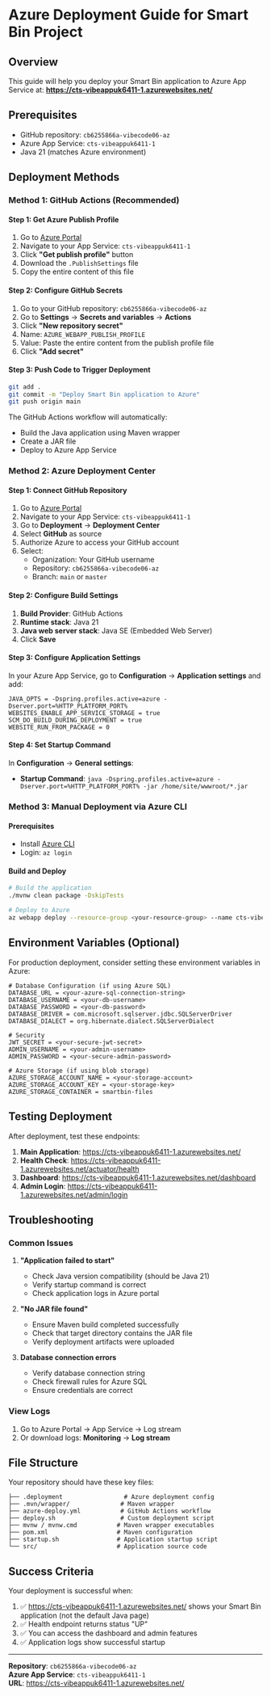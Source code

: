 # Azure Deployment Guide for Smart Bin Project

## Overview
This guide will help you deploy your Smart Bin application to Azure App Service at:
**https://cts-vibeappuk6411-1.azurewebsites.net/**

## Prerequisites
- GitHub repository: `cb6255866a-vibecode06-az`
- Azure App Service: `cts-vibeappuk6411-1`
- Java 21 (matches Azure environment)

## Deployment Methods

### Method 1: GitHub Actions (Recommended)

#### Step 1: Get Azure Publish Profile
1. Go to [Azure Portal](https://portal.azure.com)
2. Navigate to your App Service: `cts-vibeappuk6411-1`
3. Click **"Get publish profile"** button
4. Download the `.PublishSettings` file
5. Copy the entire content of this file

#### Step 2: Configure GitHub Secrets
1. Go to your GitHub repository: `cb6255866a-vibecode06-az`
2. Go to **Settings** → **Secrets and variables** → **Actions**
3. Click **"New repository secret"**
4. Name: `AZURE_WEBAPP_PUBLISH_PROFILE`
5. Value: Paste the entire content from the publish profile file
6. Click **"Add secret"**

#### Step 3: Push Code to Trigger Deployment
```bash
git add .
git commit -m "Deploy Smart Bin application to Azure"
git push origin main
```

The GitHub Actions workflow will automatically:
- Build the Java application using Maven wrapper
- Create a JAR file
- Deploy to Azure App Service

### Method 2: Azure Deployment Center

#### Step 1: Connect GitHub Repository
1. Go to [Azure Portal](https://portal.azure.com)
2. Navigate to your App Service: `cts-vibeappuk6411-1`
3. Go to **Deployment** → **Deployment Center**
4. Select **GitHub** as source
5. Authorize Azure to access your GitHub account
6. Select:
   - Organization: Your GitHub username
   - Repository: `cb6255866a-vibecode06-az`
   - Branch: `main` or `master`

#### Step 2: Configure Build Settings
1. **Build Provider**: GitHub Actions
2. **Runtime stack**: Java 21
3. **Java web server stack**: Java SE (Embedded Web Server)
4. Click **Save**

#### Step 3: Configure Application Settings
In your Azure App Service, go to **Configuration** → **Application settings** and add:

```
JAVA_OPTS = -Dspring.profiles.active=azure -Dserver.port=%HTTP_PLATFORM_PORT%
WEBSITES_ENABLE_APP_SERVICE_STORAGE = true
SCM_DO_BUILD_DURING_DEPLOYMENT = true
WEBSITE_RUN_FROM_PACKAGE = 0
```

#### Step 4: Set Startup Command
In **Configuration** → **General settings**:
- **Startup Command**: `java -Dspring.profiles.active=azure -Dserver.port=%HTTP_PLATFORM_PORT% -jar /home/site/wwwroot/*.jar`

### Method 3: Manual Deployment via Azure CLI

#### Prerequisites
- Install [Azure CLI](https://docs.microsoft.com/en-us/cli/azure/install-azure-cli)
- Login: `az login`

#### Build and Deploy
```bash
# Build the application
./mvnw clean package -DskipTests

# Deploy to Azure
az webapp deploy --resource-group <your-resource-group> --name cts-vibeappuk6411-1 --src-path target/smart-bin-tracker-1.0.0.jar --type jar
```

## Environment Variables (Optional)

For production deployment, consider setting these environment variables in Azure:

```
# Database Configuration (if using Azure SQL)
DATABASE_URL = <your-azure-sql-connection-string>
DATABASE_USERNAME = <your-db-username>
DATABASE_PASSWORD = <your-db-password>
DATABASE_DRIVER = com.microsoft.sqlserver.jdbc.SQLServerDriver
DATABASE_DIALECT = org.hibernate.dialect.SQLServerDialect

# Security
JWT_SECRET = <your-secure-jwt-secret>
ADMIN_USERNAME = <your-admin-username>
ADMIN_PASSWORD = <your-secure-admin-password>

# Azure Storage (if using blob storage)
AZURE_STORAGE_ACCOUNT_NAME = <your-storage-account>
AZURE_STORAGE_ACCOUNT_KEY = <your-storage-key>
AZURE_STORAGE_CONTAINER = smartbin-files
```

## Testing Deployment

After deployment, test these endpoints:

1. **Main Application**: https://cts-vibeappuk6411-1.azurewebsites.net/
2. **Health Check**: https://cts-vibeappuk6411-1.azurewebsites.net/actuator/health
3. **Dashboard**: https://cts-vibeappuk6411-1.azurewebsites.net/dashboard
4. **Admin Login**: https://cts-vibeappuk6411-1.azurewebsites.net/admin/login

## Troubleshooting

### Common Issues

1. **"Application failed to start"**
   - Check Java version compatibility (should be Java 21)
   - Verify startup command is correct
   - Check application logs in Azure portal

2. **"No JAR file found"**
   - Ensure Maven build completed successfully
   - Check that target directory contains the JAR file
   - Verify deployment artifacts were uploaded

3. **Database connection errors**
   - Verify database connection string
   - Check firewall rules for Azure SQL
   - Ensure credentials are correct

### View Logs
1. Go to Azure Portal → App Service → Log stream
2. Or download logs: **Monitoring** → **Log stream**

## File Structure

Your repository should have these key files:
```
├── .deployment                 # Azure deployment config
├── .mvn/wrapper/              # Maven wrapper
├── azure-deploy.yml           # GitHub Actions workflow
├── deploy.sh                  # Custom deployment script
├── mvnw / mvnw.cmd           # Maven wrapper executables
├── pom.xml                   # Maven configuration
├── startup.sh                # Application startup script
└── src/                      # Application source code
```

## Success Criteria

Your deployment is successful when:
1. ✅ https://cts-vibeappuk6411-1.azurewebsites.net/ shows your Smart Bin application (not the default Java page)
2. ✅ Health endpoint returns status "UP"
3. ✅ You can access the dashboard and admin features
4. ✅ Application logs show successful startup

---

**Repository**: `cb6255866a-vibecode06-az`  
**Azure App Service**: `cts-vibeappuk6411-1`  
**URL**: https://cts-vibeappuk6411-1.azurewebsites.net/ 